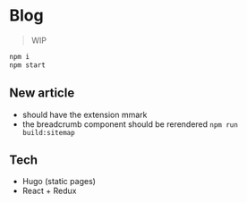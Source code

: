 # Blog

> WIP

```sh
npm i
npm start
```

## New article

- should have the extension mmark
- the breadcrumb component should be rerendered `npm run build:sitemap`

## Tech

- Hugo (static pages)
- React + Redux
